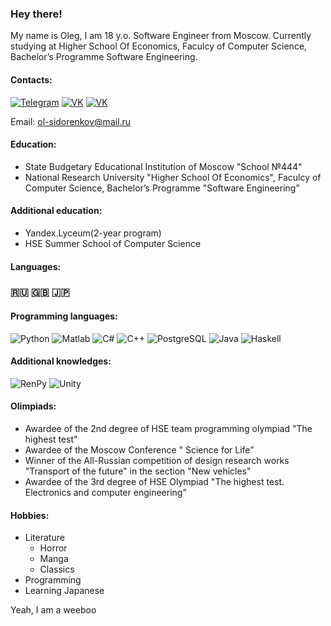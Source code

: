 ### Hey there!
My name is Oleg, I am 18 y.o. Software Engineer from Moscow.
Currently studying at Higher School Of Economics, Faculcy of Computer Science, Bachelor’s Programme Software Engineering.
#### Contacts:
[![Telegram](https://img.shields.io/badge/telegram-1DA1F2?logo=telegram&style=for-the-badge&logoColor=fff)](https://t.me/olegsama)
[![VK](https://img.shields.io/badge/VK-4b74a2?logo=vk&style=for-the-badge&logoColor=fff)](https://vk.com/olegsama)
[![VK](https://img.shields.io/badge/Instagram-fd5342?logo=instagram&style=for-the-badge&logoColor=fff)](https://www.instagram.com/off____luck/)

Email: ol-sidorenkov@mail.ru

#### Education:
- State Budgetary Educational Institution of Moscow "School №444"
- National Research University "Higher School Of Economics", Faculcy of Computer Science, Bachelor’s Programme "Software Engineering"

#### Additional education:
- Yandex.Lyceum(2-year program)
- HSE Summer School of Computer Science

#### Languages:
### 🇷🇺 🇬🇧 🇯🇵 

#### Programming languages:
![Python](https://img.shields.io/badge/-Python-ffd541?style=for-the-badge&logo=Python)
![Matlab](https://img.shields.io/badge/Matlab-d4291c?style=for-the-badge)
![C#](https://img.shields.io/badge/-C%23-5C2D91?style=for-the-badge&logo=visual-studio&logoColor=fff)
![C++](https://img.shields.io/badge/-C++-1c598f?style=for-the-badge&logo=visual-studio&logoColor=fff)
![PostgreSQL](https://img.shields.io/badge/PostgreSQL-add4ff?style=for-the-badge&logo=PostgreSQL&logoColor=336791)
![Java](https://img.shields.io/badge/-Java-eeeeee?style=for-the-badge&logo=java&logoColor=f00)
![Haskell](https://img.shields.io/badge/--eeeeee?style=for-the-badge&logo=haskell&logoColor=658)

#### Additional knowledges:
![RenPy](https://img.shields.io/badge/-RenPy-00aa00?style=for-the-badge)
![Unity](https://img.shields.io/badge/-Unity-eeeeee?style=for-the-badge&logo=unity&logoColor=000)

#### Olimpiads:
- Awardee of the 2nd degree of HSE team programming olympiad "The highest test"
- Awardee of the Moscow Conference " Science for Life”
- Winner of the All-Russian competition of design research works "Transport of the future" in the section "New vehicles"
- Awardee of the 3rd degree of HSE Olympiad "The highest test. Electronics and computer engineering”

#### Hobbies:
- Literature
  - Horror
  - Manga
  - Classics
- Programming
- Learning Japanese

Yeah, I am a weeboo


<!--
**OFFLUCK/OFFLUCK** is a ✨ _special_ ✨ repository because its `README.md` (this file) appears on your GitHub profile.

Here are some ideas to get you started:

- 🔭 I’m currently working on ...
- 🌱 I’m currently learning ...
- 👯 I’m looking to collaborate on ...
- 🤔 I’m looking for help with ...
- 💬 Ask me about ...
- 📫 How to reach me: ...
- 😄 Pronouns: ...
- ⚡ Fun fact: ...
-->
